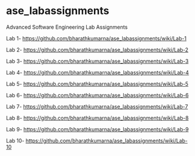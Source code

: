 # ase_labassignments

Advanced Software Engineering Lab Assignments

Lab 1- https://github.com/bharathkumarna/ase_labassignments/wiki/Lab-1

Lab 2- https://github.com/bharathkumarna/ase_labassignments/wiki/Lab-2

Lab 3- https://github.com/bharathkumarna/ase_labassignments/wiki/Lab-3

Lab 4- https://github.com/bharathkumarna/ase_labassignments/wiki/Lab-4

Lab 5- https://github.com/bharathkumarna/ase_labassignments/wiki/Lab-5

Lab 6- https://github.com/bharathkumarna/ase_labassignments/wiki/Lab-6

Lab 7- https://github.com/bharathkumarna/ase_labassignments/wiki/Lab-7

Lab 8- https://github.com/bharathkumarna/ase_labassignments/wiki/Lab-8

Lab 9- https://github.com/bharathkumarna/ase_labassignments/wiki/Lab-9

Lab 10- https://github.com/bharathkumarna/ase_labassignments/wiki/Lab-10
